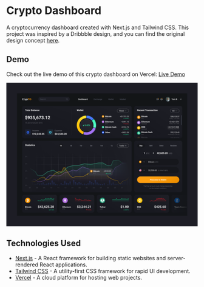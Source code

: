 # Crypto Dashboard

A cryptocurrency dashboard created with Next.js and Tailwind CSS. This project was inspired by a Dribbble design, and you can find the original design concept [here](<https://dribbble.com/shots/18190865-Cryptocurrency-Dashboard>).

## Demo

Check out the live demo of this crypto dashboard on Vercel: [Live Demo](<https://crypto-dashboard-amir-rh99.vercel.app>)

![Crypto Dashboard Screenshot](<https://github.com/amir-rh99/crypto-dashboard/raw/master/public/images/crypto-design.png>)


## Technologies Used

- [Next.js](https://nextjs.org/) - A React framework for building static websites and server-rendered React applications.
- [Tailwind CSS](https://tailwindcss.com/) - A utility-first CSS framework for rapid UI development.
- [Vercel](https://vercel.com/) - A cloud platform for hosting web projects.